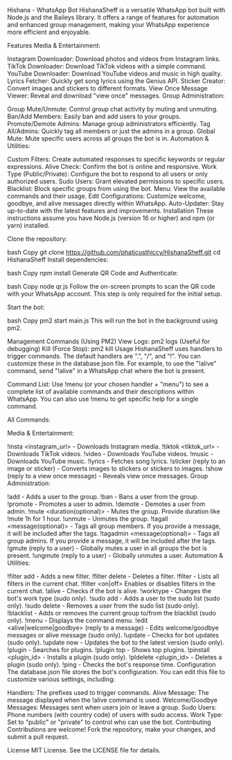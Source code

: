 Hishana - WhatsApp Bot
HishanaSheff is a versatile WhatsApp bot built with Node.js and the Baileys library. It offers a range of features for automation and enhanced group management, making your WhatsApp experience more efficient and enjoyable.

Features
Media & Entertainment:

Instagram Downloader: Download photos and videos from Instagram links.
TikTok Downloader: Download TikTok videos with a simple command.
YouTube Downloader: Download YouTube videos and music in high quality.
Lyrics Fetcher: Quickly get song lyrics using the Genius API.
Sticker Creator: Convert images and stickers to different formats.
View Once Message Viewer: Reveal and download "view once" messages.
Group Administration:

Group Mute/Unmute: Control group chat activity by muting and unmuting.
Ban/Add Members: Easily ban and add users to your groups.
Promote/Demote Admins: Manage group administrators efficiently.
Tag All/Admins: Quickly tag all members or just the admins in a group.
Global Mute: Mute specific users across all groups the bot is in.
Automation & Utilities:

Custom Filters: Create automated responses to specific keywords or regular expressions.
Alive Check: Confirm the bot is online and responsive.
Work Type (Public/Private): Configure the bot to respond to all users or only authorized users.
Sudo Users: Grant elevated permissions to specific users.
Blacklist: Block specific groups from using the bot.
Menu: View the available commands and their usage.
Edit Configurations: Customize welcome, goodbye, and alive messages directly within WhatsApp.
Auto-Updater: Stay up-to-date with the latest features and improvements.
Installation
These instructions assume you have Node.js (version 16 or higher) and npm (or yarn) installed.

Clone the repository:

bash
Copy
git clone https://github.com/phaticusthiccy/HishanaSheff.git
cd HishanaSheff
Install dependencies:

bash
Copy
npm install
Generate QR Code and Authenticate:

bash
Copy
node qr.js
Follow the on-screen prompts to scan the QR code with your WhatsApp account. This step is only required for the initial setup.

Start the bot:

bash
Copy
pm2 start main.js
This will run the bot in the background using pm2.

Management Commands (Using PM2)
View Logs: pm2 logs (Useful for debugging)
Kill (Force Stop): pm2 kill
Usage
HishanaSheff uses handlers to trigger commands. The default handlers are ".", "/", and "!". You can customize these in the database.json file. For example, to use the "!alive" command, send "!alive" in a WhatsApp chat where the bot is present.

Command List: Use !menu (or your chosen handler + "menu") to see a complete list of available commands and their descriptions within WhatsApp. You can also use !menu <command> to get specific help for a single command.

All Commands:

Media & Entertainment:

!insta <instagram_url> - Downloads Instagram media.
!tiktok <tiktok_url> - Downloads TikTok videos.
!video <query or url> - Downloads YouTube videos.
!music <query or url> - Downloads YouTube music.
!lyrics <song name> - Fetches song lyrics.
!sticker (reply to an image or sticker) - Converts images to stickers or stickers to images.
!show (reply to a view once message) - Reveals view once messages.
Group Administration:

!add <number> - Adds a user to the group.
!ban <number or reply> - Bans a user from the group.
!promote <number or reply> - Promotes a user to admin.
!demote <number or reply> - Demotes a user from admin.
!mute <duration(optional)> - Mutes the group. Provide duration like !mute 1h for 1 hour.
!unmute - Unmutes the group.
!tagall <message(optional)> - Tags all group members. If you provide a message, it will be included after the tags.
!tagadmin <message(optional)> - Tags all group admins. If you provide a message, it will be included after the tags.
!gmute (reply to a user) - Globally mutes a user in all groups the bot is present.
!ungmute (reply to a user) - Globally unmutes a user.
Automation & Utilities:

!filter add <incoming message> <outgoing message> - Adds a new filter.
!filter delete <incoming message> - Deletes a filter.
!filter - Lists all filters in the current chat.
!filter <on|off> Enables or disables filters in the current chat.
!alive - Checks if the bot is alive.
!worktype <public or private> - Changes the bot's work type (sudo only).
!sudo add <number> - Adds a user to the sudo list (sudo only).
!sudo delete <number> - Removes a user from the sudo list (sudo only).
!blacklist - Adds or removes the current group to/from the blacklist (sudo only).
!menu - Displays the command menu.
!edit <alive|welcome|goodbye> (reply to a message) - Edits welcome/goodbye messages or alive message (sudo only).
!update - Checks for bot updates (sudo only).
!update now - Updates the bot to the latest version (sudo only).
!plugin <query> - Searches for plugins.
!plugin top - Shows top plugins.
!pinstall <plugin_id> - Installs a plugin (sudo only).
!pldelete <plugin_id> - Deletes a plugin (sudo only).
!ping - Checks the bot's response time.
Configuration
The database.json file stores the bot's configuration. You can edit this file to customize various settings, including:

Handlers: The prefixes used to trigger commands.
Alive Message: The message displayed when the !alive command is used.
Welcome/Goodbye Messages: Messages sent when users join or leave a group.
Sudo Users: Phone numbers (with country code) of users with sudo access.
Work Type: Set to "public" or "private" to control who can use the bot.
Contributing
Contributions are welcome! Fork the repository, make your changes, and submit a pull request.

License
MIT License. See the LICENSE file for details.
